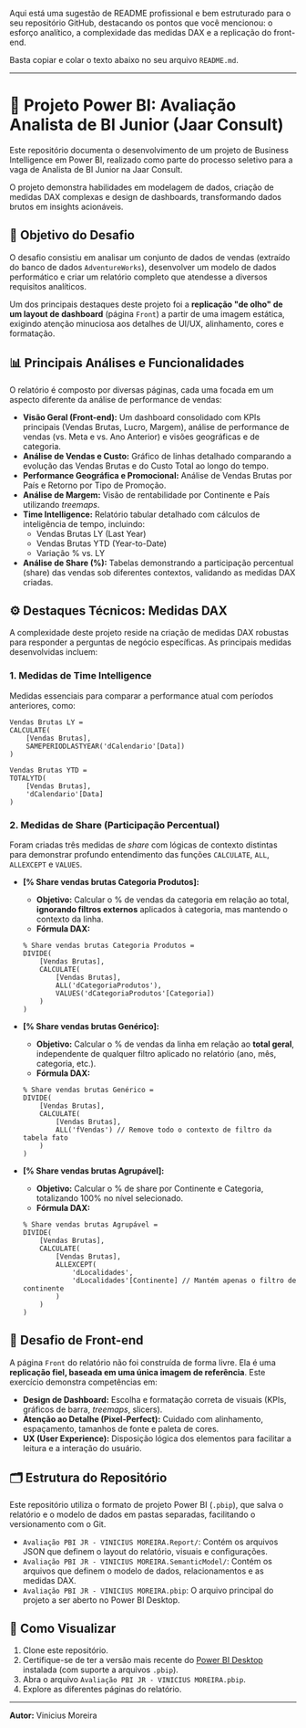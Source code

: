 Aqui está uma sugestão de README profissional e bem estruturado para o seu repositório GitHub, destacando os pontos que você mencionou: o esforço analítico, a complexidade das medidas DAX e a replicação do front-end.

Basta copiar e colar o texto abaixo no seu arquivo `README.md`.

-----

# 🚀 Projeto Power BI: Avaliação Analista de BI Junior (Jaar Consult)

Este repositório documenta o desenvolvimento de um projeto de Business Intelligence em Power BI, realizado como parte do processo seletivo para a vaga de Analista de BI Junior na Jaar Consult.

O projeto demonstra habilidades em modelagem de dados, criação de medidas DAX complexas e design de dashboards, transformando dados brutos em insights acionáveis.

## 🎯 Objetivo do Desafio

O desafio consistiu em analisar um conjunto de dados de vendas (extraído do banco de dados `AdventureWorks`), desenvolver um modelo de dados performático e criar um relatório completo que atendesse a diversos requisitos analíticos.

Um dos principais destaques deste projeto foi a **replicação "de olho" de um layout de dashboard** (página `Front`) a partir de uma imagem estática, exigindo atenção minuciosa aos detalhes de UI/UX, alinhamento, cores e formatação.

## 📊 Principais Análises e Funcionalidades

O relatório é composto por diversas páginas, cada uma focada em um aspecto diferente da análise de performance de vendas:

  * **Visão Geral (Front-end):** Um dashboard consolidado com KPIs principais (Vendas Brutas, Lucro, Margem), análise de performance de vendas (vs. Meta e vs. Ano Anterior) e visões geográficas e de categoria.
  * **Análise de Vendas e Custo:** Gráfico de linhas detalhado comparando a evolução das Vendas Brutas e do Custo Total ao longo do tempo.
  * **Performance Geográfica e Promocional:** Análise de Vendas Brutas por País e Retorno por Tipo de Promoção.
  * **Análise de Margem:** Visão de rentabilidade por Continente e País utilizando *treemaps*.
  * **Time Intelligence:** Relatório tabular detalhado com cálculos de inteligência de tempo, incluindo:
      * Vendas Brutas LY (Last Year)
      * Vendas Brutas YTD (Year-to-Date)
      * Variação % vs. LY
  * **Análise de Share (%):** Tabelas demonstrando a participação percentual (share) das vendas sob diferentes contextos, validando as medidas DAX criadas.

## ⚙️ Destaques Técnicos: Medidas DAX

A complexidade deste projeto reside na criação de medidas DAX robustas para responder a perguntas de negócio específicas. As principais medidas desenvolvidas incluem:

### 1\. Medidas de Time Intelligence

Medidas essenciais para comparar a performance atual com períodos anteriores, como:

```dax
Vendas Brutas LY = 
CALCULATE(
    [Vendas Brutas],
    SAMEPERIODLASTYEAR('dCalendario'[Data])
)
```

```dax
Vendas Brutas YTD = 
TOTALYTD(
    [Vendas Brutas],
    'dCalendario'[Data]
)
```

### 2\. Medidas de Share (Participação Percentual)

Foram criadas três medidas de *share* com lógicas de contexto distintas para demonstrar profundo entendimento das funções `CALCULATE`, `ALL`, `ALLEXCEPT` e `VALUES`.

  * **[% Share vendas brutas Categoria Produtos]:**

      * **Objetivo:** Calcular o % de vendas da categoria em relação ao total, **ignorando filtros externos** aplicados à categoria, mas mantendo o contexto da linha.
      * **Fórmula DAX:**

    <!-- end list -->

    ```dax
    % Share vendas brutas Categoria Produtos = 
    DIVIDE(
        [Vendas Brutas],
        CALCULATE(
            [Vendas Brutas],
            ALL('dCategoriaProdutos'),
            VALUES('dCategoriaProdutos'[Categoria]) 
        )
    )
    ```

  * **[% Share vendas brutas Genérico]:**

      * **Objetivo:** Calcular o % de vendas da linha em relação ao **total geral**, independente de qualquer filtro aplicado no relatório (ano, mês, categoria, etc.).
      * **Fórmula DAX:**

    <!-- end list -->

    ```dax
    % Share vendas brutas Genérico = 
    DIVIDE(
        [Vendas Brutas],
        CALCULATE(
            [Vendas Brutas],
            ALL('fVendas') // Remove todo o contexto de filtro da tabela fato
        )
    )
    ```

  * **[% Share vendas brutas Agrupável]:**

      * **Objetivo:** Calcular o % de share por Continente e Categoria, totalizando 100% no nível selecionado.
      * **Fórmula DAX:**

    <!-- end list -->

    ```dax
    % Share vendas brutas Agrupável = 
    DIVIDE(
        [Vendas Brutas],
        CALCULATE(
            [Vendas Brutas],
            ALLEXCEPT(
                'dLocalidades',
                'dLocalidades'[Continente] // Mantém apenas o filtro de continente
            )
        )
    )
    ```

## 🎨 Desafio de Front-end

A página `Front` do relatório não foi construída de forma livre. Ela é uma **replicação fiel, baseada em uma única imagem de referência**. Este exercício demonstra competências em:

  * **Design de Dashboard:** Escolha e formatação correta de visuais (KPIs, gráficos de barra, *treemaps*, slicers).
  * **Atenção ao Detalhe (Pixel-Perfect):** Cuidado com alinhamento, espaçamento, tamanhos de fonte e paleta de cores.
  * **UX (User Experience):** Disposição lógica dos elementos para facilitar a leitura e a interação do usuário.

## 🗂️ Estrutura do Repositório

Este repositório utiliza o formato de projeto Power BI (`.pbip`), que salva o relatório e o modelo de dados em pastas separadas, facilitando o versionamento com o Git.

  * `Avaliação PBI JR - VINICIUS MOREIRA.Report/`: Contém os arquivos JSON que definem o layout do relatório, visuais e configurações.
  * `Avaliação PBI JR - VINICIUS MOREIRA.SemanticModel/`: Contém os arquivos que definem o modelo de dados, relacionamentos e as medidas DAX.
  * `Avaliação PBI JR - VINICIUS MOREIRA.pbip`: O arquivo principal do projeto a ser aberto no Power BI Desktop.

## 🚀 Como Visualizar

1.  Clone este repositório.
2.  Certifique-se de ter a versão mais recente do [Power BI Desktop](https://powerbi.microsoft.com/pt-br/desktop/) instalada (com suporte a arquivos `.pbip`).
3.  Abra o arquivo `Avaliação PBI JR - VINICIUS MOREIRA.pbip`.
4.  Explore as diferentes páginas do relatório.

-----

**Autor:** Vinicius Moreira
